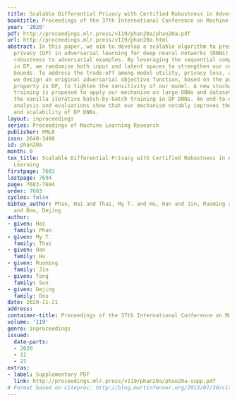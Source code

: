 ```yaml
---
title: Scalable Differential Privacy with Certified Robustness in Adversarial Learning
booktitle: Proceedings of the 37th International Conference on Machine Learning
year: '2020'
pdf: http://proceedings.mlr.press/v119/phan20a/phan20a.pdf
url: http://proceedings.mlr.press/v119/phan20a.html
abstract: In this paper, we aim to develop a scalable algorithm to preserve differential
  privacy (DP) in adversarial learning for deep neural networks (DNNs), with certified
  robustness to adversarial examples. By leveraging the sequential composition theory
  in DP, we randomize both input and latent spaces to strengthen our certified robustness
  bounds. To address the trade-off among model utility, privacy loss, and robustness,
  we design an original adversarial objective function, based on the post-processing
  property in DP, to tighten the sensitivity of our model. A new stochastic batch
  training is proposed to apply our mechanism on large DNNs and datasets, by bypassing
  the vanilla iterative batch-by-batch training in DP DNNs. An end-to-end theoretical
  analysis and evaluations show that our mechanism notably improves the robustness
  and scalability of DP DNNs.
layout: inproceedings
series: Proceedings of Machine Learning Research
publisher: PMLR
issn: 2640-3498
id: phan20a
month: 0
tex_title: Scalable Differential Privacy with Certified Robustness in Adversarial
  Learning
firstpage: 7683
lastpage: 7694
page: 7683-7694
order: 7683
cycles: false
bibtex_author: Phan, Hai and Thai, My T. and Hu, Han and Jin, Ruoming and Sun, Tong
  and Dou, Dejing
author:
- given: Hai
  family: Phan
- given: My T.
  family: Thai
- given: Han
  family: Hu
- given: Ruoming
  family: Jin
- given: Tong
  family: Sun
- given: Dejing
  family: Dou
date: 2020-11-21
address: 
container-title: Proceedings of the 37th International Conference on Machine Learning
volume: '119'
genre: inproceedings
issued:
  date-parts:
  - 2020
  - 11
  - 21
extras:
- label: Supplementary PDF
  link: http://proceedings.mlr.press/v119/phan20a/phan20a-supp.pdf
# Format based on citeproc: http://blog.martinfenner.org/2013/07/30/citeproc-yaml-for-bibliographies/
---
```

